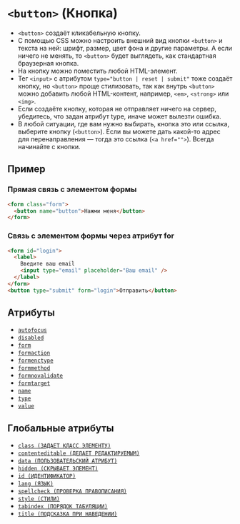 # `<button>` (Кнопка)

- `<button>` создаёт кликабельную кнопку.
- С помощью CSS можно настроить внешний вид кнопки `<button>` и текста на ней: шрифт, размер, цвет фона и другие параметры. А если ничего не менять, то `<button>` будет выглядеть, как стандартная браузерная кнопка.
- На кнопку можно поместить любой HTML-элемент.
- Тег `<input>` с атрибутом `type="button | reset | submit"` тоже создаёт кнопку, но `<button>` проще стилизовать, так как внутрь `<button>` можно добавить любой HTML-контент, например, `<em>`, `<strong>` или `<img>`.
- Если создаёте кнопку, которая не отправляет ничего на сервер, убедитесь, что задан атрибут type, иначе может вылезти ошибка.
- В любой ситуации, где вам нужно выбирать, кнопка это или ссылка, выберите кнопку (`<button>`). Если вы можете дать какой-то адрес для перенаправления — тогда это ссылка (`<a href="">`). Всегда начинайте с кнопки.

## Пример

### Прямая связь с элементом формы

```html
<form class="form">
  <button name="button">Нажми меня</button>
</form>
```

### Связь с элементом формы через атрибут for

```html
<form id="login">
  <label>
    Введите ваш email
    <input type="email" placeholder="Ваш email" />
  </label>
</form>
<button type="submit" form="login">Отправить</button>
```

## Атрибуты

- [`autofocus`](<../ATTRIBUTES FORM/autofocus (ФОКУС ПРИ ЗАГРУЗКЕ СТРАНИЦЫ).md>)
- [`disabled`](<../ATTRIBUTES FORM/disabled (ОТКЛЮЧАЕТ ЭЛЕМЕНТ).md>)
- [`form`](<../ATTRIBUTES FORM/form (СВЯЗЬ С ФОРМОЙ).md>)
- [`formaction`](<../ATTRIBUTES FORM/formaction (ОБРАБОТЧИК ФОРМЫ).md>)
- [`formenctype`](<../ATTRIBUTES FORM/formenctype (ТИП ШИФРОВАНИЯ ДАННЫХ).md>)
- [`formmethod`](<../ATTRIBUTES FORM/formmethod (МЕТОД ОТПРАВКИ ФОРМЫ).md>)
- [`formnovalidate`](<../ATTRIBUTES FORM/formnovalidate (ОТКЛЮЧАЕТ ВАЛИДАЦИЮ).md>)
- [`formtarget`](<../ATTRIBUTES FORM/formtarget (ОТОБРАЖЕНИЕ ПОСЛЕ SUBMIT).md>)
- [`name`](<../ATTRIBUTES FORM/name (ИМЯ ПОЛЯ).md>)
- [`type`](<../ATTRIBUTES FORM/type (ТИП BUTTON).md>)
- [`value`](<../ATTRIBUTES FORM/value (ЗНАЧЕНИЕ ПОЛЯ).md>)

## Глобальные атрибуты

- [`class (ЗАДАЕТ КЛАСС ЭЛЕМЕНТУ)`](<../ATTRIBUTES GLOBAL/class (ЗАДАЕТ КЛАСС ЭЛЕМЕНТУ).md>)
- [`contenteditable (ДЕЛАЕТ РЕДАКТИРУЕМЫМ)`](<../ATTRIBUTES GLOBAL/contenteditable (ДЕЛАЕТ РЕДАКТИРУЕМЫМ).md>)
- [`data (ПОЛЬЗОВАТЕЛЬСКИЙ АТРИБУТ)`](<../ATTRIBUTES GLOBAL/data (ПОЛЬЗОВАТЕЛЬСКИЙ АТРИБУТ).md>)
- [`hidden (СКРЫВАЕТ ЭЛЕМЕНТ)`](<../ATTRIBUTES GLOBAL/hidden (СКРЫВАЕТ ЭЛЕМЕНТ).md>)
- [`id (ИДЕНТИФИКАТОР)`](<../ATTRIBUTES GLOBAL/id (ИДЕНТИФИКАТОР).md>)
- [`lang (ЯЗЫК)`](<../ATTRIBUTES GLOBAL/lang (ЯЗЫК).md>)
- [`spellcheck (ПРОВЕРКА ПРАВОПИСАНИЯ)`](<../ATTRIBUTES GLOBAL/spellcheck (ПРОВЕРКА ПРАВОПИСАНИЯ).md>)
- [`style (СТИЛИ)`](<../ATTRIBUTES GLOBAL/style (СТИЛИ).md>)
- [`tabindex (ПОРЯДОК ТАБУЛЯЦИИ)`](<../ATTRIBUTES GLOBAL/tabindex (ПОРЯДОК ТАБУЛЯЦИИ).md>)
- [`title (ПОДСКАЗКА ПРИ НАВЕДЕНИИ)`](<../ATTRIBUTES GLOBAL/title (ПОДСКАЗКА ПРИ НАВЕДЕНИИ).md>)
